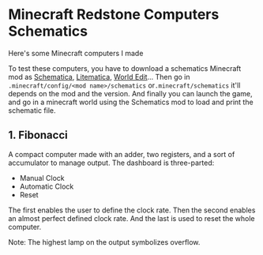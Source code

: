 # Minecraft Redstone Computers Schematics
Here's some Minecraft computers I made

To test these computers, you have to download a schematics Minecraft mod as [Schematica](https://www.curseforge.com/minecraft/mc-mods/schematica), [Litematica](https://www.curseforge.com/minecraft/mc-mods/litematica), [World Edit](https://www.curseforge.com/minecraft/mc-mods/worldedit/)...
Then go in `.minecraft/config/<mod name>/schematics` or`.minecraft/schematics` it'll depends on the mod and the version.
And finally you can launch the game, and go in a minecraft world using the Schematics mod to load and print the schematic file.

## 1. Fibonacci
A compact computer made with an adder, two registers, and a sort of accumulator to manage output. The dashboard is three-parted:
- Manual Clock
- Automatic Clock
- Reset

The first enables the user to define the clock rate. Then the second enables an almost perfect defined clock rate. And the last is used to reset the whole computer.

Note: The highest lamp on the output symbolizes overflow.
